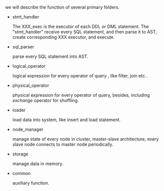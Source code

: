 we will describe the function of several primary folders.

+ stmt_handler
    
    The XXX_exec is the executor of each DDL or DML statement. The "stmt_handler" receive every SQL statement, and then parse it to AST, create corresponding XXX executor, and execute. 

+ sql_parser
 
    parse every SQL statement into AST.

+ logical_operator

    logical expression for every operator of query , like filter, join etc..

+ physical_operator
 
    physical expression for every operator of query, besides, including *exchange* operator for shuffling.

+ loader
 
    load data into system, like insert and load statement.
 
+ node_manager
 
    manage state of every node in cluster, master-slave architecture, every slave node connects to master node periodically.

+ storage

    manage data in memory.

+ common

    auxiliary function.


    
